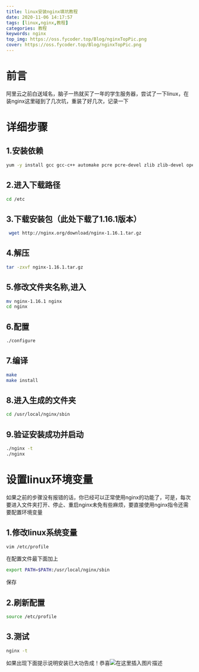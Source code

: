 ```yaml
---
title: linux安装nginx填坑教程
date: 2020-11-06 14:17:57
tags: [linux,nginx,教程]
categories: 教程
keywords: nginx
top_img: https://oss.fycoder.top/Blog/nginxTopPic.png
cover: https://oss.fycoder.top/Blog/nginxTopPic.png
---
```

# 前言
阿里云之前白送域名，脑子一热就买了一年的学生服务器，尝试了一下linux，在装nginx这里碰到了几次坑，重装了好几次，记录一下
#  详细步骤
## 1.安装依赖

```bash
yum -y install gcc gcc-c++ automake pcre pcre-devel zlib zlib-devel open openssl-devel
```
##  2.进入下载路径

```bash
cd /etc
```
##  3.下载安装包（此处下载了1.16.1版本）

```bash
 wget http://nginx.org/download/nginx-1.16.1.tar.gz 
```
##  4.解压

```bash
tar -zxvf nginx-1.16.1.tar.gz
```
##  5.修改文件夹名称,进入

```bash
mv nginx-1.16.1 nginx
cd nginx
```
##  6.配置

```bash
./configure
```
##  7.编译

```bash
make
make install
```
##  8.进入生成的文件夹

```bash
cd /usr/local/nginx/sbin
```
##  9.验证安装成功并启动

```bash
./nginx -t
./nginx
```
#  设置linux环境变量
如果之前的步骤没有报错的话，你已经可以正常使用nginx的功能了，可是，每次要进入文件夹打开、停止、重启nginx未免有些麻烦，要直接使用nginx指令还需要配置环境变量
##  1.修改linux系统变量

```bash
vim /etc/profile
```
在配置文件最下面加上

```bash
export PATH=$PATH:/usr/local/nginx/sbin
```
保存
##  2.刷新配置

```bash
source /etc/profile
```
##  3.测试

```bash
nginx -t
```
如果出现下面提示说明安装已大功告成！恭喜![在这里插入图片描述](https://img-blog.csdnimg.cn/2020110614132698.png#pic_center)

